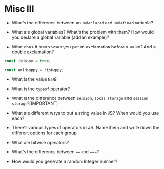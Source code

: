 # Misc III

- What's the difference between an `undeclared` and `undefined` variable?

- What are global variables? What's the problem with them? How would you declare a global variable (add an example)?

- What does it mean when you put an exclamation before a value? And a double exclamation?

```javascript
const isHappy = true;

const amIHapppy = !isHappy;
```

- What is the value `NaN`?

- What is the `typeof` operator?

- What is the difference between `session`, `local storage` and `session storage`?[IMPORTANT]

- What are different ways to put a string value in JS? When would you use each?

- There's various types of operators in JS. Name them and write down the different options for each group

- What are bitwise operators?

- What's the difference between `==` and `===`?

- How would you generate a random Integer number?